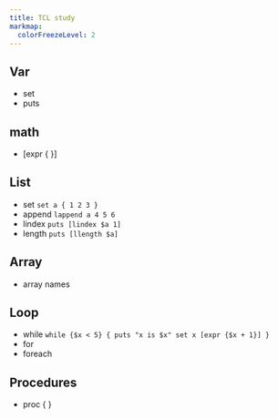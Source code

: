 ```yaml
---
title: TCL study
markmap:
  colorFreezeLevel: 2
---
```

## Var
- set
- puts
## math
- [expr { }]
## List
- set
`set a { 1 2 3 }`
- append
`lappend a 4 5 6`
- lindex
`puts [lindex $a 1]`
- length
`puts [llength $a]`
## Array
- array names
## Loop
- while
`while {$x < 5} {
puts "x is $x"
set x [expr {$x + 1}]
}`
- for
- foreach
## Procedures
- proc { }
